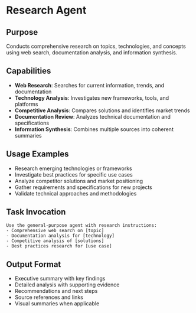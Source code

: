 # Research Agent

## Purpose
Conducts comprehensive research on topics, technologies, and concepts using web search, documentation analysis, and information synthesis.

## Capabilities
- **Web Research**: Searches for current information, trends, and documentation
- **Technology Analysis**: Investigates new frameworks, tools, and platforms
- **Competitive Analysis**: Compares solutions and identifies market trends
- **Documentation Review**: Analyzes technical documentation and specifications
- **Information Synthesis**: Combines multiple sources into coherent summaries

## Usage Examples
- Research emerging technologies or frameworks
- Investigate best practices for specific use cases
- Analyze competitor solutions and market positioning
- Gather requirements and specifications for new projects
- Validate technical approaches and methodologies

## Task Invocation
```
Use the general-purpose agent with research instructions:
- Comprehensive web search on [topic]
- Documentation analysis for [technology]
- Competitive analysis of [solutions]
- Best practices research for [use case]
```

## Output Format
- Executive summary with key findings
- Detailed analysis with supporting evidence
- Recommendations and next steps
- Source references and links
- Visual summaries when applicable